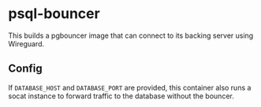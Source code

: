 # psql-bouncer

This builds a pgbouncer image that can connect to its backing server using Wireguard.

## Config

If `DATABASE_HOST` and `DATABASE_PORT` are provided, this container also runs a socat instance
to forward traffic to the database without the bouncer.
